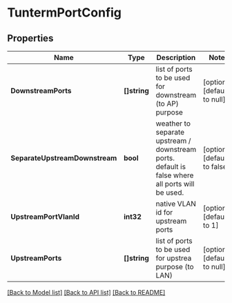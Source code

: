 # TuntermPortConfig

## Properties
Name | Type | Description | Notes
------------ | ------------- | ------------- | -------------
**DownstreamPorts** | **[]string** | list of ports to be used for downstream (to AP) purpose | [optional] [default to null]
**SeparateUpstreamDownstream** | **bool** | weather to separate upstream / downstream ports. default is false where all ports will be used. | [optional] [default to false]
**UpstreamPortVlanId** | **int32** | native VLAN id for upstream ports | [optional] [default to 1]
**UpstreamPorts** | **[]string** | list of ports to be used for upstrea purpose (to LAN) | [optional] [default to null]

[[Back to Model list]](../README.md#documentation-for-models) [[Back to API list]](../README.md#documentation-for-api-endpoints) [[Back to README]](../README.md)

